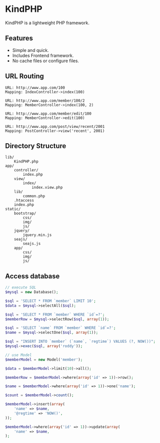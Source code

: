 
KindPHP
=================================================

KindPHP is a lightweight PHP framework.

## Features

* Simple and quick.
* Includes Frontend framework.
* No cache files or configure files.

## URL Routing

	URL: http://www.app.com/100
	Mapping: IndexController->index(100)

	URL: http://www.app.com/member/100/2
	Mapping: MemberController->index(100, 2)

	URL: http://www.app.com/member/edit/100
	Mapping: MemberController->edit(100)

	URL: http://www.app.com/post/view/recent/2001
	Mapping: PostController->view('recent', 2001)

## Directory Structure

	lib/
		KindPHP.php
	app/
		controller/
			index.php
		view/
			index/
				index.view.php
		lib/
			common.php
		.htaccess
		index.php
	static/
		bootstrap/
			css/
			img/
			js/
		jquery/
			jquery.min.js
		seajs/
			seajs.js
		app/
			css/
			img/
			js/

## Access database

```php
// execute SQL
$mysql = new Database();

$sql = 'SELECT * FROM `member` LIMIT 10';
$data = $mysql->selectAll($sql);

$sql = 'SELECT * FROM `member` WHERE `id`=?';
$memberRow = $mysql->selectRow($sql, array(1));

$sql = 'SELECT `name` FROM `member` WHERE `id`=?';
$name = $mysql->selectOne($sql, array(1));

$sql = "INSERT INTO `member` (`name`, `regtime`) VALUES (?, NOW())";
$mysql->exec($sql, array('roddy'));

// use Model
$memberModel = new Model('member');

$data = $memberModel->limit(10)->all();

$memberRow = $memberModel->where(array('id' => 1))->row();

$name = $memberModel->where(array('id' => 1))->one('name');

$count = $memberModel->count();

$memberModel->insert(array(
	'name' => $name,
	'@regtime' => 'NOW()',
));

$memberModel->where(array('id' => 1))->update(array(
	'name' => $name,
);
```
